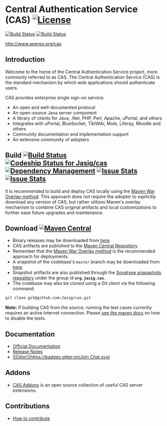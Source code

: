 # Central Authentication Service (CAS) [![License](https://img.shields.io/hexpm/l/plug.svg)](https://github.com/Jasig/cas/blob/master/LICENSE)
[![Build Status](https://heroku-badge.herokuapp.com/?app=jasigcas)](http://jasigcas.heroku.com)
[![Build Status](https://heroku-badge.herokuapp.com/?app=jasigcasmgmt)](http://jasigcasmgmt.heroku.com)

<http://www.apereo.org/cas>

## Introduction

Welcome to the home of the Central Authentication Service project, more commonly referred to as CAS.  The Central Authentication Service (CAS) is the standard mechanism by which web applications should authenticate users. 

CAS provides enterprise single sign-on service:

- An open and well-documented protocol
- An open-source Java server component
- A library of clients for Java, .Net, PHP, Perl, Apache, uPortal, and others
- Integrates with uPortal, BlueSocket, TikiWiki, Mule, Liferay, Moodle and others
- Community documentation and implementation support
- An extensive community of adopters

## Build [![Build Status](https://api.travis-ci.org/Jasig/cas.png)](http://travis-ci.org/Jasig/cas) [![Codeship Status for Jasig/cas](https://www.codeship.io/projects/a204a3a0-727c-0131-ab14-4e46b2fa20d2/status)](https://www.codeship.io/projects/13661) [![Dependency Management](https://www.versioneye.com/user/projects/54ac6d74b6c7ff65b8000072/badge.svg?style=flat)](https://www.versioneye.com/user/projects/54ac6d74b6c7ff65b8000072) [![Issue Stats](http://www.issuestats.com/github/Jasig/cas/badge/pr?style=flat)](http://www.issuestats.com/github/Jasig/cas) [![Issue Stats](http://www.issuestats.com/github/Jasig/cas/badge/issue?style=flat)](http://www.issuestats.com/github/Jasig/cas)

It is recommended to build and deploy CAS locally using the [Maven War Overlay method][overlay]. 
This approach does not require the adopter to *explicitly* download any version of CAS, but 
rather utilizes Maven's overlay mechanism to combine CAS original artifacts and local 
customizations to further ease future upgrades and maintenance.

## Download [![Maven Central](https://maven-badges.herokuapp.com/maven-central/org.jasig.cas/cas-server/badge.svg?style=flat)](https://maven-badges.herokuapp.com/maven-central/org.jasig.cas/cas-server) 

- Binary releases may be downloaded from [here][downloadcas].
- CAS artifacts are published to the [Maven Central Repository][casmavencentral].
- Remember that the [Maven War Overlay method][overlay] is the recommended approach for deployments.
- A snapshot of the codebase's `master` branch may be downloaded from [here][downloadcasgithub].
- Snapshot artifacts are also published through the [Sonatype snapashots repository][cassonatype] under the group id **`org.jasig.cas`**.
- The codebase may also be *cloned* using a Git client via the following command:
```bash
git clone git@github.com:Jasig/cas.git
```

**Note:** If building CAS from the source, running the test cases currently requires an active Internet connection.
Please [see the maven docs][skip] on how to disable the tests.

## Documentation 
- [Official Documentation][wiki]
- [Release Notes][releasenotes]
- [![Gitter](https://badges.gitter.im/Join Chat.svg)](https://gitter.im/Jasig/cas?utm_source=badge&utm_medium=badge&utm_campaign=pr-badge&utm_content=badge)

## Addons
- [CAS Addons][casaddons] is an open source collection of useful CAS server extensions.

## Contributions
- [How to contribute][contribute]

[wiki]: http://jasig.github.io/cas
[overlay]: http://jasig.github.io/cas/development/installation/Maven-Overlay-Installation.html
[skip]: http://maven.apache.org/general.html#skip-test
[contribute]: http://jasig.github.io/cas/developer/Contributor-Guidelines.html
[downloadcas]: http://www.apereo.org/cas/download
[cassonatype]: https://oss.sonatype.org/content/repositories/snapshots/org/jasig/cas/
[casmavencentral]: http://mvnrepository.com/artifact/org.jasig.cas
[downloadcasgithub]: https://github.com/Jasig/cas/archive/master.zip
[releasenotes]: https://github.com/Jasig/cas/releases
[casaddons]: https://github.com/unicon-cas-addons
